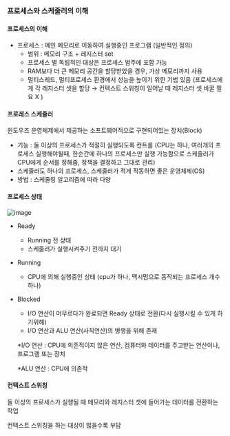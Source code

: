 ### 프로세스와 스케줄러의 이해

#### 프로세스의 이해

- 프로세스 : 메인 메모리로 이동하여 실행중인 프로그램 (일반적인 정의)
  - 범위 : 메모리 구조 + 레지스터 set
  - 프로세스 별 독립적인 대상은 프로세스 범주에 포함 가능
  - RAM보다 더 큰 메모리 공간을 할당받았을 경우, 가상 메모리까지 사용
  - 멀티스레드, 멀티프로세스 환경에서 성능을 높이기 위한 기법 있음 (프로세스에게 각 레지스터 셋을 할당 → 컨텍스트 스위칭이 일어날 때 레지스터 셋 바꿀 필요 X )

#### 프로레스 스케줄러

윈도우즈 운영체제에서 제공하는 소프트웨어적으로 구현되어있는 장치(Block)

- 기능 : 둘 이상의 프로세스가 적절히 실행되도록 컨트롤 (CPU는 하나, 여러개의 프로세스 실행해야될때, 한순간에 하나의 프로세스만 실행 가능함으로 스케줄러가 CPU에게 순서를 정해줌, 정책을 결정하고 그대로 관리)
- 스케줄러도 하나의 프로세스, 스케줄러가 적게 작동하면 좋은 운영체제(OS)
- 방법 : 스케줄링 알고리즘에 따라 다양

#### 프로세스 상태
![image](https://user-images.githubusercontent.com/59052290/126061772-639a00c1-a0ca-41b4-9bea-050672eb910b.png)
- Ready

  - Running 전 상태
  - 스케줄러가 실행시켜주기 전까지 대기

- Running

  - CPU에 의해 실행중인 상태 (cpu가 하나, 맥시멈으로 동작되는 프로세스 개수 하나)

- Blocked

  - I/O 연산이 머무르다가 완료되면 Ready 상태로 전환(다시 실행시킬 수 있게 하기위해)
  - I/O 연산과 ALU 연산(사칙연산)의 병행을 위해 존재

  *I/O 연산 : CPU에 의존적이지 않은 연산, 컴퓨터와 데이터를 주고받는 연산이나, 프로그램 또는 장치

  *ALU 연산 : CPU에 의존적


#### 컨텍스트 스위칭

둘 이상의 프로세스가 실행될 때 메모리와 레지스터 셋에 들어가는 데이터를 전환하는 작업

컨텍스트 스위칭을 하는 대상이 많을수록 부담

